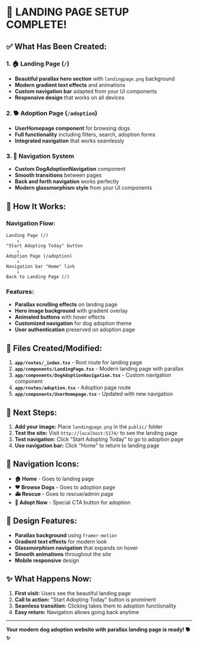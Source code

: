 # 🎉 **LANDING PAGE SETUP COMPLETE!**

## ✅ **What Has Been Created:**

### **1. 🏠 Landing Page (`/`)**
- **Beautiful parallax hero section** with `landingpage.png` background
- **Modern gradient text effects** and animations
- **Custom navigation bar** adapted from your UI components
- **Responsive design** that works on all devices

### **2. 🐕 Adoption Page (`/adoption`)**
- **UserHomepage component** for browsing dogs
- **Full functionality** including filters, search, adoption forms
- **Integrated navigation** that works seamlessly

### **3. 🧭 Navigation System**
- **Custom DogAdoptionNavigation** component
- **Smooth transitions** between pages
- **Back and forth navigation** works perfectly
- **Modern glassmorphism style** from your UI components

## 🚀 **How It Works:**

### **Navigation Flow:**
```
Landing Page (/) 
    ↓
"Start Adopting Today" button
    ↓
Adoption Page (/adoption)
    ↓
Navigation bar "Home" link
    ↓
Back to Landing Page (/)
```

### **Features:**
- **Parallax scrolling effects** on landing page
- **Hero image background** with gradient overlay
- **Animated buttons** with hover effects
- **Customized navigation** for dog adoption theme
- **User authentication** preserved on adoption page

## 📁 **Files Created/Modified:**

1. **`app/routes/_index.tsx`** - Root route for landing page
2. **`app/components/LandingPage.tsx`** - Modern landing page with parallax
3. **`app/components/DogAdoptionNavigation.tsx`** - Custom navigation component
4. **`app/routes/adoption.tsx`** - Adoption page route
5. **`app/components/UserHomepage.tsx`** - Updated with new navigation

## 🎯 **Next Steps:**

1. **Add your image:** Place `landingpage.png` in the `public/` folder
2. **Test the site:** Visit `http://localhost:5174/` to see the landing page
3. **Test navigation:** Click "Start Adopting Today" to go to adoption page
4. **Use navigation bar:** Click "Home" to return to landing page

## 🔧 **Navigation Icons:**

- **🏠 Home** - Goes to landing page
- **❤️ Browse Dogs** - Goes to adoption page  
- **🚑 Rescue** - Goes to rescue/admin page
- **🐾 Adopt Now** - Special CTA button for adoption

## 🎨 **Design Features:**

- **Parallax background** using `framer-motion`
- **Gradient text effects** for modern look
- **Glassmorphism navigation** that expands on hover
- **Smooth animations** throughout the site
- **Mobile responsive** design

## ✨ **What Happens Now:**

1. **First visit:** Users see the beautiful landing page
2. **Call to action:** "Start Adopting Today" button is prominent
3. **Seamless transition:** Clicking takes them to adoption functionality
4. **Easy return:** Navigation allows going back anytime

---

**Your modern dog adoption website with parallax landing page is ready! 🐕✨**

